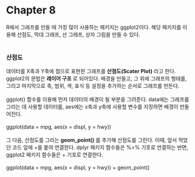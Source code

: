 # Chapter 8
R에서 그래프를 만들 때 가장 많이 사용하는 패키지는 ggplot2이다. 해당 패키지를 이용해 산점도, 막대 그래프, 선 그래프, 상자 그림을 만들 수 있다.<br>
<br>

### 산점도
데이터를 X축과 Y축에 점으로 표현한 그래프를 **산점도(Scater Plot)** 라고 한다.<br>
ggplot2의 문법은 **레이어 구조** 로 되어있다. 배경을 만들고, 그 위에 그래프의 형태를, 그리고 마지막으로 축, 범위, 색, 표식 등 설정을 추가하는 순서로 그래프를 만든다.<br>
<br>
ggplot() 함수를 이용해 먼저 데이터의 배경이 될 부분을 그려준다. data에는 그래프를 그리는 데 사용할 데이터를, aes에는 x축과 y축에 사용할 변수를 지정하면 배경이 만들어진다.<br>
<br>
ggplot(data = mpg, aes(x = displ, y = hwy))<br>
<br>
그 다음, 산점도를 그리는 **geom_point()** 를 추가해 산점도를 그린다. 이때, 앞서 적었던 코드 앞에 +를 붙여 연결한다. dplyr 패키지 함수들은 %>% 기호로 연결하는 반면, ggplot2 패키지 함수들은 + 기호로 연결한다.<br>
<br>
ggplot(data = mpg, aes(x = displ, y = hwy)) + geom_point()<br>
<br>
